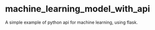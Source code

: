 # machine_learning_model_with_api
A simple example of python api for machine learning, using flask.

